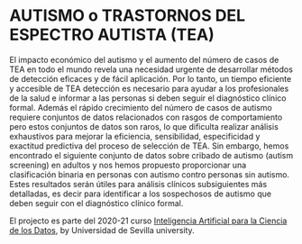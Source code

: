 # AUTISMO o TRASTORNOS DEL ESPECTRO AUTISTA (TEA)

El impacto económico del autismo y el aumento del número de casos de TEA en todo el mundo revela una necesidad urgente de desarrollar métodos de detección eficaces y de fácil aplicación. Por lo tanto, un tiempo eficiente y accesible de TEA detección es necesario para ayudar a los profesionales de la salud e informar a las personas si deben seguir el diagnóstico clínico formal.
Además el rápido crecimiento del número de casos de autismo requiere conjuntos de datos relacionados con rasgos de comportamiento pero estos conjuntos de datos son raros, lo que dificulta realizar análisis exhaustivos para mejorar la eficiencia, sensibilidad, especificidad y exactitud predictiva del proceso de selección de TEA.
Sin embargo, hemos encontrado el siguiente conjunto de datos sobre cribado de autismo (autism screening) en adultos y nos hemos propuesto proporcionar una clasificación binaria en personas con autismo contro personas sin autismo.
Estes resultados serán útiles para análisis clínicos subsiguientes más detalladas, es decir para identificar a los sospechosos de autismo que deben seguir con el diagnóstico clínico formal.


El projecto es parte del 2020-21 curso [Inteligencia Artificial para la Ciencia de los Datos](https://www.us.es/estudiar/que-estudiar/oferta-de-masteres/master-universitario-en-logica-computacion-e-inteligencia/50950020), by Universidad de Sevilla university. 
